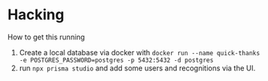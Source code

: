 # Hacking

How to get this running

1. Create a local database via docker with `docker run --name quick-thanks -e POSTGRES_PASSWORD=postgres -p 5432:5432 -d postgres`
2. run `npx prisma studio` and add some users and recognitions via the UI.
